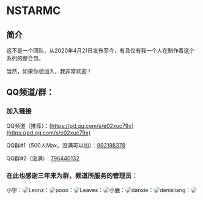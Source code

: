 # NSTARMC

## 简介

这不是一个团队，从2020年4月21日发布至今，有且仅有我一个人在制作着这个系列的整合包。

当然，如果你想加入，我非常欢迎！

## QQ频道/群：

### 加入链接

QQ频道（推荐）：[https://pd.qq.com/s/e02xuc79x](https://pd.qq.com/s/e02xuc79x)

QQ群#1（500人Max，没满可以加）：[992198378](http://qm.qq.com/cgi-bin/qm/qr?_wv=1027&k=0q2kuSuBLneZnNfX5rZTn7XF76oXDO7_&authKey=a4FR289M41dZJ%2BsTvHL%2Bi6sHhfLb5OoKVdkfQz9BK%2BbcSaBNESQBLHPaTkym1ru4&noverify=0&group_code=992198378)

QQ群#2（没满）：[796440132](http://qm.qq.com/cgi-bin/qm/qr?_wv=1027&k=dpqQIGxhRwF9VSTqInzP2cYsggOrCDYT&authKey=PyllQ2TUs3iTy94f%2B6ynwCDXJic9xeXRqXzhyUff%2Fpl%2B7xs8GpwC6HVE%2Bn1nigQc&noverify=0&group_code=796440132)

### 在此也感谢三年来为群，频道所服务的管理员：
<div class="vertical-center">
小宇：<img src="http://q1.qlogo.cn/g?b=qq&nk=2656046824&s=100" id="cir">
Leonz：<img src="http://q1.qlogo.cn/g?b=qq&nk=1377418284&s=100" id="cir">
pooo：<img src="http://q1.qlogo.cn/g?b=qq&nk=1101447296&s=100" id="cir">
<br>
<div class="vertical-center">
Leaves：<img src="http://q1.qlogo.cn/g?b=qq&nk=1416439811&s=100" id="cir">
小鹿：<img src="http://q1.qlogo.cn/g?b=qq&nk=1956686150&s=100" id="cir">
danxie：<img src="http://q1.qlogo.cn/g?b=qq&nk=1636588243&s=100" id="cir">
</div>
<br>
<div class="vertical-center">
denisliang：<img src="http://q1.qlogo.cn/g?b=qq&nk=1677614246&s=100" id="cir">
</div>


<style>
#cir {
  border-radius: 50%;
}
</style>
<style>
.vertical-center {
  display: flex;
  align-items: center;
}
</style>
